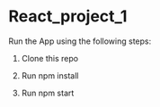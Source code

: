 # React_project_1

Run the App using the following steps:

1. Clone this repo

2. Run npm install

3. Run npm start
